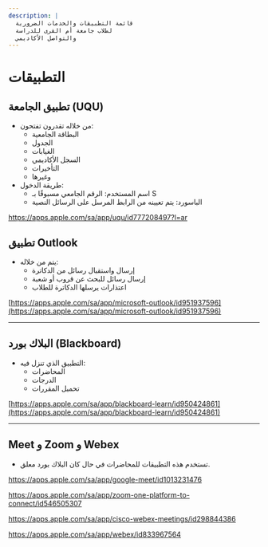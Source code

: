```yaml
---
description: |
  قائمة التطبيقات والخدمات الضرورية
  لطلاب جامعة أم القرى للدراسة
  والتواصل الأكاديمي
---
```


# التطبيقات

## تطبيق الجامعة (UQU)
- من خلاله تقدرون تفتحون:
  - البطاقة الجامعية
  - الجدول
  - الغيابات
  - السجل الأكاديمي
  - التأخيرات
  - وغيرها
- طريقة الدخول:
  - اسم المستخدم: الرقم الجامعي مسبوقًا بـ S
  - الباسورد: يتم تعيينه من الرابط المرسل على الرسائل النصية
    
https://apps.apple.com/sa/app/uqu/id777208497?l=ar


## تطبيق Outlook
- يتم من خلاله:
  - إرسال واستقبال رسائل من الدكاترة
  - إرسال رسائل للبحث عن قروب أو شعبة
  - اعتذارات يرسلها الدكاترة للطلاب
    
[https://apps.apple.com/sa/app/microsoft-outlook/id951937596](https://apps.apple.com/sa/app/microsoft-outlook/id951937596)

---

## البلاك بورد (Blackboard)
- التطبيق الذي تنزل فيه:
  - المحاضرات
  - الدرجات
  - تحميل المقررات
    
[https://apps.apple.com/sa/app/blackboard-learn/id950424861](https://apps.apple.com/sa/app/blackboard-learn/id950424861)

---

## Meet و Zoom و Webex
- تستخدم هذه التطبيقات للمحاضرات في حال كان البلاك بورد معلق.
  
https://apps.apple.com/sa/app/google-meet/id1013231476  

https://apps.apple.com/sa/app/zoom-one-platform-to-connect/id546505307

https://apps.apple.com/sa/app/cisco-webex-meetings/id298844386

https://apps.apple.com/sa/app/webex/id833967564

